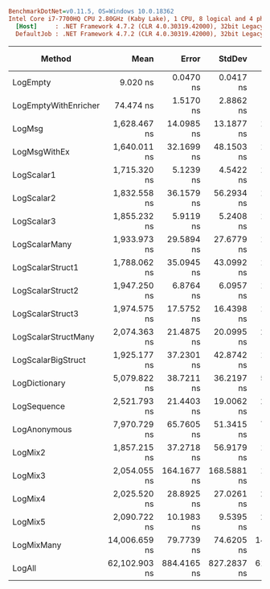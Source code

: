 ``` ini

BenchmarkDotNet=v0.11.5, OS=Windows 10.0.18362
Intel Core i7-7700HQ CPU 2.80GHz (Kaby Lake), 1 CPU, 8 logical and 4 physical cores
  [Host]     : .NET Framework 4.7.2 (CLR 4.0.30319.42000), 32bit LegacyJIT-v4.8.4010.0
  DefaultJob : .NET Framework 4.7.2 (CLR 4.0.30319.42000), 32bit LegacyJIT-v4.8.4010.0


```
|               Method |          Mean |       Error |      StdDev |        Median |    Ratio | RatioSD |  Gen 0 | Gen 1 | Gen 2 | Allocated |
|--------------------- |--------------:|------------:|------------:|--------------:|---------:|--------:|-------:|------:|------:|----------:|
|             LogEmpty |      9.020 ns |   0.0470 ns |   0.0417 ns |      9.012 ns |     1.00 |    0.00 |      - |     - |     - |         - |
| LogEmptyWithEnricher |     74.474 ns |   1.5170 ns |   2.8862 ns |     74.333 ns |     8.47 |    0.31 | 0.0088 |     - |     - |      28 B |
|               LogMsg |  1,628.467 ns |  14.0985 ns |  13.1877 ns |  1,631.081 ns |   180.66 |    2.13 | 0.0267 |     - |     - |      84 B |
|         LogMsgWithEx |  1,640.011 ns |  32.1699 ns |  48.1503 ns |  1,612.125 ns |   182.41 |    5.89 | 0.0267 |     - |     - |      84 B |
|           LogScalar1 |  1,715.320 ns |   5.1239 ns |   4.5422 ns |  1,715.179 ns |   190.18 |    1.08 | 0.0687 |     - |     - |     216 B |
|           LogScalar2 |  1,832.558 ns |  36.1579 ns |  56.2934 ns |  1,817.281 ns |   200.71 |    4.92 | 0.0763 |     - |     - |     240 B |
|           LogScalar3 |  1,855.232 ns |   5.9119 ns |   5.2408 ns |  1,855.020 ns |   205.70 |    1.35 | 0.0839 |     - |     - |     264 B |
|        LogScalarMany |  1,933.973 ns |  29.5894 ns |  27.6779 ns |  1,931.233 ns |   214.46 |    3.38 | 0.1144 |     - |     - |     369 B |
|     LogScalarStruct1 |  1,788.062 ns |  35.0945 ns |  43.0992 ns |  1,763.491 ns |   200.17 |    4.74 | 0.0725 |     - |     - |     228 B |
|     LogScalarStruct2 |  1,947.250 ns |   6.8764 ns |   6.0957 ns |  1,948.810 ns |   215.90 |    1.05 | 0.0839 |     - |     - |     264 B |
|     LogScalarStruct3 |  1,974.575 ns |  17.5752 ns |  16.4398 ns |  1,975.206 ns |   219.09 |    2.11 | 0.0954 |     - |     - |     300 B |
|  LogScalarStructMany |  2,074.363 ns |  21.4875 ns |  20.0995 ns |  2,072.728 ns |   230.00 |    2.35 | 0.1297 |     - |     - |     417 B |
|   LogScalarBigStruct |  1,925.177 ns |  37.2301 ns |  42.8742 ns |  1,904.844 ns |   214.67 |    5.16 | 0.0839 |     - |     - |     272 B |
|        LogDictionary |  5,079.822 ns |  38.7211 ns |  36.2197 ns |  5,080.352 ns |   563.47 |    3.97 | 0.4044 |     - |     - |    1294 B |
|          LogSequence |  2,521.793 ns |  21.4403 ns |  19.0062 ns |  2,528.585 ns |   279.60 |    2.42 | 0.1411 |     - |     - |     453 B |
|         LogAnonymous |  7,970.729 ns |  65.7605 ns |  51.3415 ns |  7,958.887 ns |   883.60 |    5.95 | 0.5951 |     - |     - |    1915 B |
|              LogMix2 |  1,857.215 ns |  37.2718 ns |  56.9179 ns |  1,834.857 ns |   209.74 |    8.11 | 0.0801 |     - |     - |     252 B |
|              LogMix3 |  2,054.055 ns | 164.1677 ns | 168.5881 ns |  1,966.729 ns |   229.97 |   19.96 | 0.0916 |     - |     - |     292 B |
|              LogMix4 |  2,025.520 ns |  28.8925 ns |  27.0261 ns |  2,027.033 ns |   224.16 |    3.28 | 0.1335 |     - |     - |     421 B |
|              LogMix5 |  2,090.722 ns |  10.1983 ns |   9.5395 ns |  2,090.568 ns |   231.79 |    1.56 | 0.1450 |     - |     - |     457 B |
|           LogMixMany | 14,006.659 ns |  79.7739 ns |  74.6205 ns | 14,030.643 ns | 1,553.69 |    8.82 | 1.1749 |     - |     - |    3702 B |
|               LogAll | 62,102.903 ns | 884.4165 ns | 827.2837 ns | 61,949.011 ns | 6,891.88 |   98.80 | 3.5400 |     - |     - |   11218 B |
